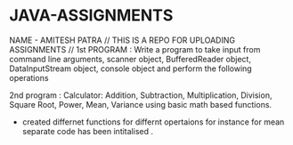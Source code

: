 # JAVA-ASSIGNMENTS
NAME - AMITESH PATRA
// THIS IS A REPO FOR UPLOADING ASSIGNMENTS //
 1st PROGRAM  :
 Write a program to take input from command line arguments, scanner object, BufferedReader object, DataInputStream object, console object and perform the following operations
 
2nd program  : 
Calculator: Addition, Subtraction, Multiplication, Division, Square Root, Power, Mean, Variance using basic math based functions.

* created differnet functions for differnt opertaions for instance for mean separate code has been intitalised .
